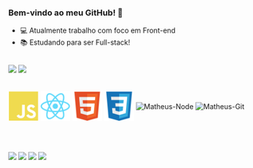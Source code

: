 ### Bem-vindo ao meu GitHub! 🤝

- 💻 Atualmente trabalho com foco em Front-end
- 📚 Estudando para ser Full-stack!
<br>
<div style="display: inline-block">
<img height= "180em" src= "https://github-readme-stats.vercel.app/api?username=matheuskipper&show_icons=true&theme=dark"/>
<img height= "180em" src= "https://github-readme-stats.vercel.app/api/top-langs/?username=matheuskipper&layout=compact&theme=dark"/>
</div>

<br>

<div style="display: inline_block"><br><br>
  <img height= "60em" width= "60em" align="center" alt="Matheus-Js" height="30" width="40" src="https://raw.githubusercontent.com/devicons/devicon/master/icons/javascript/javascript-plain.svg">
  <img height= "60em" width= "60em" align="center" alt="Matheus-React" height="30" width="40" src="https://raw.githubusercontent.com/devicons/devicon/master/icons/react/react-original.svg">
  <img height= "60em" width= "60em" align="center" alt="Matheus-HTML" height="30" width="40" src="https://raw.githubusercontent.com/devicons/devicon/master/icons/html5/html5-original.svg">
  <img height= "60em" width= "60em" align="center" alt="Matheus-CSS" height="30" width="40" src="https://raw.githubusercontent.com/devicons/devicon/master/icons/css3/css3-original.svg">
  <img height= "60em" width= "60em" align="center" alt="Matheus-Node" height="30" width="40" src="https://cdn.jsdelivr.net/gh/devicons/devicon/icons/nodejs/nodejs-original.svg">
  <img height= "60em" width= "60em" align="center" alt="Matheus-Git" height="30" width="40" src="https://cdn.jsdelivr.net/gh/devicons/devicon/icons/git/git-original.svg">

</div>

<br><br>

<div> 
  <a href="https://www.instagram.com/matheuskppr/" target="_blank"><img src="https://img.shields.io/badge/-Instagram-%23E4405F?style=for-the-badge&logo=instagram&logoColor=white" target="_blank"></a>
  <a href="https://wa.me/5551981412810" target="_blank"><img src="https://img.shields.io/badge/WhatsApp-25D366?style=for-the-badge&logo=whatsapp&logoColor=white"></a>
  <a href = "mailto:matheuskipper9@gmail.com"><img src="https://img.shields.io/badge/-Gmail-%23333?style=for-the-badge&logo=gmail&logoColor=white" target="_blank"></a>
  <a href="https://www.linkedin.com/in/matheus-kipper/"-45875016a" target="_blank"><img src="https://img.shields.io/badge/-LinkedIn-%230077B5?style=for-the-badge&logo=linkedin&logoColor=white" target="_blank"></a> 
</div>
